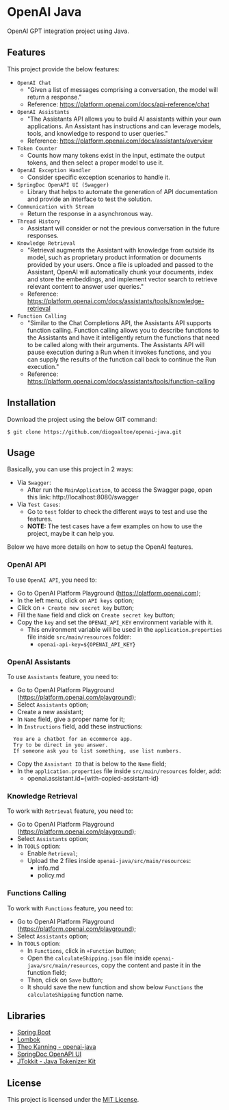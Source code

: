 # OpenAI Java

OpenAI GPT integration project using Java.


## Features

This project provide the below features:
- `OpenAI Chat`
  - "Given a list of messages comprising a conversation, the model will return a response."
  - Reference: https://platform.openai.com/docs/api-reference/chat
- `OpenAI Assistants`
  - "The Assistants API allows you to build AI assistants within your own applications. An Assistant has instructions and can leverage models, tools, and knowledge to respond to user queries."
  - Reference: https://platform.openai.com/docs/assistants/overview
- `Token Counter`
  - Counts how many tokens exist in the input, estimate the output tokens, and then select a proper model to use it.   
- `OpenAI Exception Handler`
  - Consider specific exception scenarios to handle it. 
- `SpringDoc OpenAPI UI (Swagger)`
  - Library that helps to automate the generation of API documentation and provide an interface to test the solution. 
- `Communication with Stream`
  - Return the response in a asynchronous way.
- `Thread History`
  - Assistant will consider or not the previous conversation in the future responses.
- `Knowledge Retrieval`
  - "Retrieval augments the Assistant with knowledge from outside its model, such as proprietary product information or documents provided by your users. Once a file is uploaded and passed to the Assistant, OpenAI will automatically chunk your documents, index and store the embeddings, and implement vector search to retrieve relevant content to answer user queries."
  - Reference: https://platform.openai.com/docs/assistants/tools/knowledge-retrieval
- `Function Calling`
  - "Similar to the Chat Completions API, the Assistants API supports function calling. Function calling allows you to describe functions to the Assistants and have it intelligently return the functions that need to be called along with their arguments. The Assistants API will pause execution during a Run when it invokes functions, and you can supply the results of the function call back to continue the Run execution."
  - Reference: https://platform.openai.com/docs/assistants/tools/function-calling

## Installation

Download the project using the below GIT command:
```
$ git clone https://github.com/diogoaltoe/openai-java.git
```


## Usage

Basically, you can use this project in 2 ways:
- Via `Swagger`:
  - After run the `MainApplication`, to access the Swagger page, open this link: http://localhost:8080/swagger
- Via `Test Cases`:
  - Go to `test` folder to check the different ways to test and use the features.
  - **NOTE:** The test cases have a few examples on how to use the project, maybe it can help you.

Below we have more details on how to setup the OpenAI features.

### OpenAI API

To use `OpenAI API`, you need to:
- Go to OpenAI Platform Playground (https://platform.openai.com);
- In the left menu, click on `API keys` option;
- Click on `+ Create new secret key` button;
- Fill the `Name` field and click on `Create secret key` button;
- Copy the `key` and set the `OPENAI_API_KEY` environment variable with it.
  - This environment variable will be used in the `application.properties` file inside `src/main/resources` folder:
    - `openai-api-key=${OPENAI_API_KEY}`

### OpenAI Assistants

To use `Assistants` feature, you need to:
- Go to OpenAI Platform Playground (https://platform.openai.com/playground);
- Select `Assistants` option;
- Create a new assistant;
- In `Name` field, give a proper name for it;
- In `Instructions` field, add these instructions:
```
  You are a chatbot for an ecommerce app.
  Try to be direct in you answer.
  If someone ask you to list something, use list numbers.
```
- Copy the `Assistant ID` that is below to the `Name` field;
- In the `application.properties` file inside `src/main/resources` folder, add:
  - openai.assistant.id={with-copied-assistant-id} 

### Knowledge Retrieval

To work with `Retrieval` feature, you need to:
- Go to OpenAI Platform Playground (https://platform.openai.com/playground);
- Select `Assistants` option;
- In `TOOLS` option:
  - Enable `Retrieval`;
  - Upload the 2 files inside `openai-java/src/main/resources`:
    - info.md
    - policy.md

### Functions Calling

To work with `Functions` feature, you need to:
- Go to OpenAI Platform Playground (https://platform.openai.com/playground);
- Select `Assistants` option;
- In `TOOLS` option:
  - In `Functions`, click in `+Function` button;
  - Open the `calculateShipping.json` file inside `openai-java/src/main/resources`, copy the content and paste it in the function field;
  - Then, click on `Save` button;
  - It should save the new function and show below `Functions` the `calculateShipping` function name.


## Libraries

- [Spring Boot](https://spring.io/)
- [Lombok](https://projectlombok.org/)
- [Theo Kanning - openai-java](https://github.com/TheoKanning/openai-java)
- [SpringDoc OpenAPI UI](https://springdoc.org/)
- [JTokkit - Java Tokenizer Kit](https://github.com/knuddelsgmbh/jtokkit)


## License

This project is licensed under the [MIT License](https://opensource.org/licenses/MIT).
